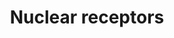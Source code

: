 ---
annotations:
- type: Pathway Ontology
  value: transcription factor mediated signaling pathway
authors:
- MaintBot
- AlexanderPico
- Ddigles
- Mkutmon
- Eweitz
description: 'Nuclear receptors are a class of proteins found within the interior
  of cells that are responsible for sensing the presence of steroid and thyroid hormones
  and certain other molecules. In response, these receptors work in concert with other
  proteins to regulate the expression of specific genes thereby controlling the development,
  homeostasis, and metabolism of the organism. Nuclear receptors have the ability
  to directly bind to DNA and regulate the expression of adjacent genes, hence these
  receptors are classified as transcription factors. The regulation of gene expression
  by nuclear receptors only happens when a liganda molecule which affects the receptor''s
  behavioris present. More specifically, ligand binding to a nuclear receptor results
  in a conformational change in the receptor which in turn activates the receptor
  resulting in up-regulation of gene expression. A unique property of nuclear receptors
  which differentiate them from other classes of receptors is their ability to directly
  interact with and control the expression of genomic DNA. Consequently nuclear receptors
  play key roles in both embryonic development and adult homeostasis. Source: Wikipedia
  ([[wikipedia:Nuclear_receptor]])'
last-edited: 2021-05-24
organisms:
- Danio rerio
redirect_from:
- /index.php/Pathway:WP1385
- /instance/WP1385
schema-jsonld:
- '@context': https://schema.org/
  '@id': https://wikipathways.github.io/pathways/WP1385.html
  '@type': Dataset
  creator:
    '@type': Organization
    name: WikiPathways
  description: 'Nuclear receptors are a class of proteins found within the interior
    of cells that are responsible for sensing the presence of steroid and thyroid
    hormones and certain other molecules. In response, these receptors work in concert
    with other proteins to regulate the expression of specific genes thereby controlling
    the development, homeostasis, and metabolism of the organism. Nuclear receptors
    have the ability to directly bind to DNA and regulate the expression of adjacent
    genes, hence these receptors are classified as transcription factors. The regulation
    of gene expression by nuclear receptors only happens when a liganda molecule which
    affects the receptor''s behavioris present. More specifically, ligand binding
    to a nuclear receptor results in a conformational change in the receptor which
    in turn activates the receptor resulting in up-regulation of gene expression.
    A unique property of nuclear receptors which differentiate them from other classes
    of receptors is their ability to directly interact with and control the expression
    of genomic DNA. Consequently nuclear receptors play key roles in both embryonic
    development and adult homeostasis. Source: Wikipedia ([[wikipedia:Nuclear_receptor]])'
  keywords:
  - rargb
  - nr0b1
  - ESR2
  - pparab
  - nr5a2
  - NR1H2
  - vdrb
  - nr1d2b
  - esr1
  - si:dkey-209n16.1
  - RXRB
  - roraa
  - pparg
  - nr1i2
  - PGR
  - nr1h3
  - THRA
  - nr2c2
  - nr2e1
  - rxraa
  - NR2F6
  - NR1I3
  - nr3c1
  - RXRG
  - nr4a1
  - nr4a2a
  - esrra
  - ESRRB
  - RORC
  - thrb
  - hnf4a
  - rarga
  - ar
  - ppardb
  - nr2f2
  - nr2f1a
  - NR5A1
  - RARA
  license: CC0
  name: Nuclear receptors
seo: CreativeWork
title: Nuclear receptors
wpid: WP1385
---